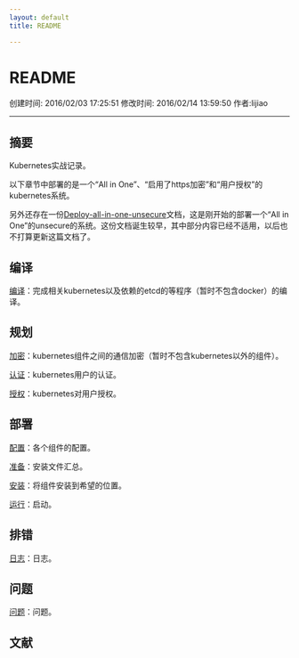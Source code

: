 ```yaml
---
layout: default
title: README

---
```


# README
创建时间: 2016/02/03 17:25:51  修改时间: 2016/02/14 13:59:50 作者:lijiao

----

## 摘要

Kubernetes实战记录。

以下章节中部署的是一个“All in One”、“启用了https加密”和“用户授权”的kubernetes系统。

另外还存在一份[Deploy-all-in-one-unsecure](./Deploy-All-in-One-Unsecure.md)文档，这是刚开始的部署一个“All in One”的unsecure的系统。这份文档诞生较早，其中部分内容已经不适用，以后也不打算更新这篇文档了。

## 编译

[编译](./Compile.md)：完成相关kubernetes以及依赖的etcd的等程序（暂时不包含docker）的编译。

## 规划

[加密](./Secure.md)：kubernetes组件之间的通信加密（暂时不包含kubernetes以外的组件）。

[认证](./Authn.md)：kubernetes用户的认证。

[授权](./Authz.md)：kubernetes对用户授权。

## 部署

[配置](./Config.md)：各个组件的配置。

[准备](./Prepare.md)：安装文件汇总。

[安装](./Install.md)：将组件安装到希望的位置。

[运行](./Run.md)：启动。

## 排错

[日志](./Log.md)：日志。

## 问题

[问题](./Questions.md)：问题。

## 文献
